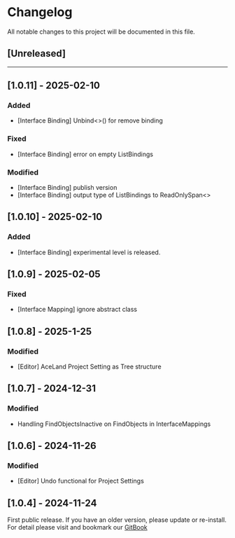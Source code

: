 ﻿# Changelog

All notable changes to this project will be documented in this file.

## [Unreleased]

---

## [1.0.11] - 2025-02-10

### Added
- [Interface Binding] Unbind<>() for remove binding 
### Fixed
- [Interface Binding] error on empty ListBindings
### Modified
- [Interface Binding] publish version
- [Interface Binding] output type of ListBindings to ReadOnlySpan<>

## [1.0.10] - 2025-02-10

### Added
- [Interface Binding] experimental level is released.

## [1.0.9] - 2025-02-05

### Fixed
- [Interface Mapping] ignore abstract class

## [1.0.8] - 2025-1-25

### Modified
- [Editor] AceLand Project Setting as Tree structure

## [1.0.7] - 2024-12-31

### Modified
- Handling FindObjectsInactive on FindObjects in InterfaceMappings

## [1.0.6] - 2024-11-26

### Modified
- [Editor] Undo functional for Project Settings

## [1.0.4] - 2024-11-24

First public release. If you have an older version, please update or re-install.   
For detail please visit and bookmark our [GitBook](https://aceland-workshop.gitbook.io/aceland-unity-packages/)
